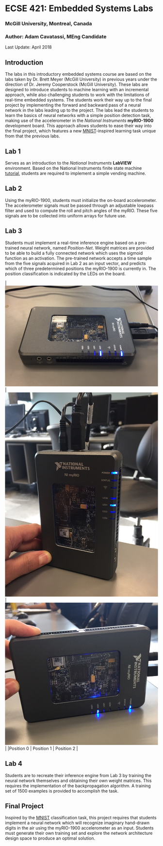 # ECSE 421: Embedded Systems Labs
### McGill University, Montreal, Canada
### Author: Adam Cavatassi, MEng Candidate

Last Update: April 2018

## Introduction
The labs in this introductory embedded systems course are based on the labs taken by Dr. Brett Meyer (McGill University) in previous years under the direction of Dr. Jeremy Cooperstock (McGill University). These labs are designed to introduce students to machine learning with an incremental approach, while also challenging students to work with the limitations of real-time embedded systems. The students work their way up to the final project by implementing the forward and backward pass of a neural network in the labs leading up to the project. The labs lead the students to learn the basics of neural networks with a simple position detection task, making use of the accelerometer in the *National Instruments* **myRIO-1900** development board. This approach allows students to ease their way into the final project, which features a new [MNIST](http://yann.lecun.com/exdb/mnist/)-inspired learning task unique from that the previous labs. 

## Lab 1
Serves as an introduction to the *National Instruments* **LabVIEW** environment. Based on the National Instruments finite state machine [tutorial](http://www.ni.com/tutorial/7595/en/), students are required to implement a simple vending machine.

## Lab 2
Using the myRIO-1900, students must initialize the on-board accelerometer. The accelerometer signals must be passed through an adjustable lowpass filter and used to compute the roll and pitch angles of the myRIO. These five signals are to be collected into uniform arrays for future use. 

## Lab 3
Students must implement a real-time inference engine based on a pre-trained neural network, named *Position-Net*. Weight matrices are provided to be able to build a fully connected network which uses the sigmoid function as an activation. The pre-trained network accepts a time sample from the five signals acquired in Lab 2 as an input vector, and predicts which of three predetermined positions the myRIO-1900 is currently in. The position classification is indicated by the LEDs on the board.


| ![alt text](https://github.com/adamcavatassi/McGill-ECSE-421-Embedded-Systems-Labs/blob/master/Lab%203/Specifications/figs/pos0.png "Position 0") | ![alt text](https://github.com/adamcavatassi/McGill-ECSE-421-Embedded-Systems-Labs/blob/master/Lab%203/Specifications/figs/pos1.png "Position 2") | ![alt text](https://github.com/adamcavatassi/McGill-ECSE-421-Embedded-Systems-Labs/blob/master/Lab%203/Specifications/figs/pos2.png "Position 2") |
|Position 0 | Position 1 | Position 2 |

## Lab 4
Students are to recreate their inference engine from Lab 3 by training the neural network themselves and obtaining their own weight matrices. This requires the implementation of the backpropagation algorithm. A training set of 1500 examples is provided to accomplish the task.

## Final Project
Inspired by the [MNIST](http://yann.lecun.com/exdb/mnist/) classification task, this project requires that students implement a neural network which will recognize imaginary hand-drawn digits in the air using the myRIO-1900 accelerometer as an input. Students must generate their own training set and explore the network architecture design space to produce an optimal solution.

